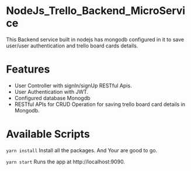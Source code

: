 # NodeJs_Trello_Backend_MicroService
This Backend service built in nodejs has mongodb configured in it to save user/user authentication and trello board cards details.

# Features
- User Controller with signIn/signUp RESTful Apis.
- User Authentication with JWT.
- Configured database Monogdb
- RESTful APIs for CRUD Operation for saving trello board card details in Mongodb.

# Available Scripts

``` yarn install ```
Install all the packages. And Your are good to go.

``` yarn start ``` 
Runs the app at http://localhost:9090.


